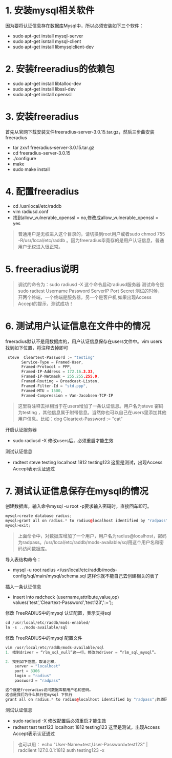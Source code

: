# 1. 安装mysql相关软件
因为要将认证信息存在数据库Mysql中，所以必须安装如下三个软件：
- sudo apt-get install mysql-server
- sudo apt-get isntall mysql-client
- sudo apt-get install libmysqlclient-dev

# 2. 安装freeradius的依赖包
- sudo apt-get install libtalloc-dev
- sudo apt-get install libssl-dev
- sudo apt-get install openssl

# 3. 安装freeradius
首先从官网下载安装文件freeradius-server-3.0.15.tar.gz，然后三步曲安装freeradius
- tar zxvf freeradius-server-3.0.15.tar.gz  
- cd freeradius-server-3.0.15  
- ./configure 
- make
- sudo make install

# 4. 配置freeradius
- cd /usr/local/etc/raddb 
- vim radiusd.conf
- 找到allow_vulnerable_openssl = no,修改成allow_vulnerable_openssl = yes

> 普通用户是无权进入这个目录的，请切换到root用户或者sudo chmod 755 -R/usr/local/etc/raddb 。因为freeradius毕竟存的是用户认证信息，普通用户无权进入很正常。

# 5. freeradius说明
> 调试的命令为：sudo radiusd -X 这个命令启动radiusd服务器 
测试命令是 sudo radtest Username Password ServerIP Port Secret 
测试的时候，开两个终端，一个终端是服务器，另一个是客户机 
如果出现Access Accept的提示，测试成功！

# 6. 测试用户认证信息在文件中的情况
freeradius默认不是用数据库的，用户认证信息保存在users文件中。vim users  找到如下位置，将注释去掉即可
```cpp
 steve  Cleartext-Password := "testing"
       Service-Type = Framed-User,
       Framed-Protocol = PPP,
       Framed-IP-Address = 172.16.3.33,
       Framed-IP-Netmask = 255.255.255.0,
       Framed-Routing = Broadcast-Listen,
       Framed-Filter-Id = "std.ppp",
       Framed-MTU = 1500,
       Framed-Compression = Van-Jacobsen-TCP-IP
```
>这里将注释去掉相当于在users增加了一条认证信息。用户名为steve 密码为testing ，其他信息属于附带信息。当然你也可以自己在users里添加其他用户信息。比如：dog  Cleartext-Password := "cat"

开启认证服务器
- sudo radiusd -X   修改users后，必须重启才能生效

测试认证信息
- radtest steve testing localhost 1812 testing123     这里是测试，出现Access Accept表示认证通过

# 7. 测试认证信息保存在mysql的情况
创建数据库，输入命令mysql -u root -p要求输入密码时，直接回车即可。
```cpp
mysql>create database radius;
mysql>grant all on radius.* to radius@localhost identified by "radpass"; 
mysql>exit;
```
> 上面命令中，对数据库增加了一个用户，用户名为radius@localhost，密码为radpass。/usr/local/etc/raddb/mods-available/sql用这个用户名和密码访问数据库。

导入表结构命令：
- mysql -u root radius </usr/local/etc/raddb/mods-config/sql/main/mysql/schema.sql
这样你就不能自己去创建相关的表了

插入一条认证信息
- insert into radcheck (username,attribute,value,op) values('test','Cleartext-Password','test123',':=');

修改 FreeRADIUS中的mysql 认证配置，表示支持sql
```cpp
cd /usr/local/etc/raddb/mods-enabled/
ln -s ../mods-available/sql
```

修改 FreeRADIUS中的mysql 配置文件
```cpp
vim /usr/local/etc/raddb/mods-available/sql
1. 找到driver = “rlm_sql_null”这一行，修改为driver = “rlm_sql_mysql”。

2. 找到如下位置，取消注释，
    server = "localhost"
    port = 3306
    login = "radius"
    password = "radpass"

这个就是freeradius访问数据库都用户名和密码。
这也是我们为什么执行在mysql 下执行
grant all on radius.* to radius@localhost identified by "radpass";的原因  
```

测试认证信息
- sudo radiusd -X  修改配置后必须重启才能生效
- radtest test test123 localhost 1812 testing123     这里是测试，出现Access Accept表示认证通过
> 也可以用：
> echo "User-Name=test,User-Password=test123" | radclient 127.0.0.1:1812 auth testing123 -x


